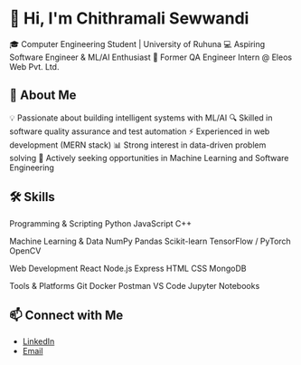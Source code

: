# 👋 Hi, I'm Chithramali Sewwandi

🎓 Computer Engineering Student | University of Ruhuna
💻 Aspiring Software Engineer & ML/AI Enthusiast
🌱 Former QA Engineer Intern @ Eleos Web Pvt. Ltd.

## 🚀 About Me

💡 Passionate about building intelligent systems with ML/AI
🔍 Skilled in software quality assurance and test automation
⚡ Experienced in web development (MERN stack)
📊 Strong interest in data-driven problem solving
🎯 Actively seeking opportunities in Machine Learning and Software Engineering

## 🛠 Skills

Programming & Scripting
Python JavaScript C++

Machine Learning & Data
NumPy Pandas Scikit-learn TensorFlow / PyTorch OpenCV

Web Development
React Node.js Express HTML CSS MongoDB

Tools & Platforms
Git Docker Postman VS Code Jupyter Notebooks

## 📫 Connect with Me
- [LinkedIn](https://www.linkedin.com/in/chithramali-sewwandi-513186287/?originalSubdomain=lk)
- [Email](chithramalisewwandi20@gmail.com)
